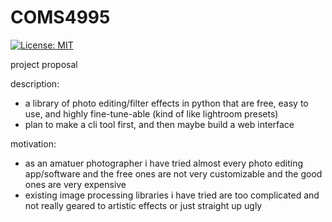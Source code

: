 # COMS4995

[![License: MIT](https://img.shields.io/badge/license-MIT-green.svg)](https://github.com/ursulaott/COMS4995/blob/master/LICENSE)

project proposal

description: 
- a library of photo editing/filter effects in python that are free, easy to use, and highly fine-tune-able (kind of like lightroom presets)
- plan to make a cli tool first, and then maybe build a web interface

motivation: 
- as an amatuer photographer i have tried almost every photo editing app/software and the free ones are not very customizable and the good ones are very expensive
- existing image processing libraries i have tried are too complicated and not really geared to artistic effects or just straight up ugly 


